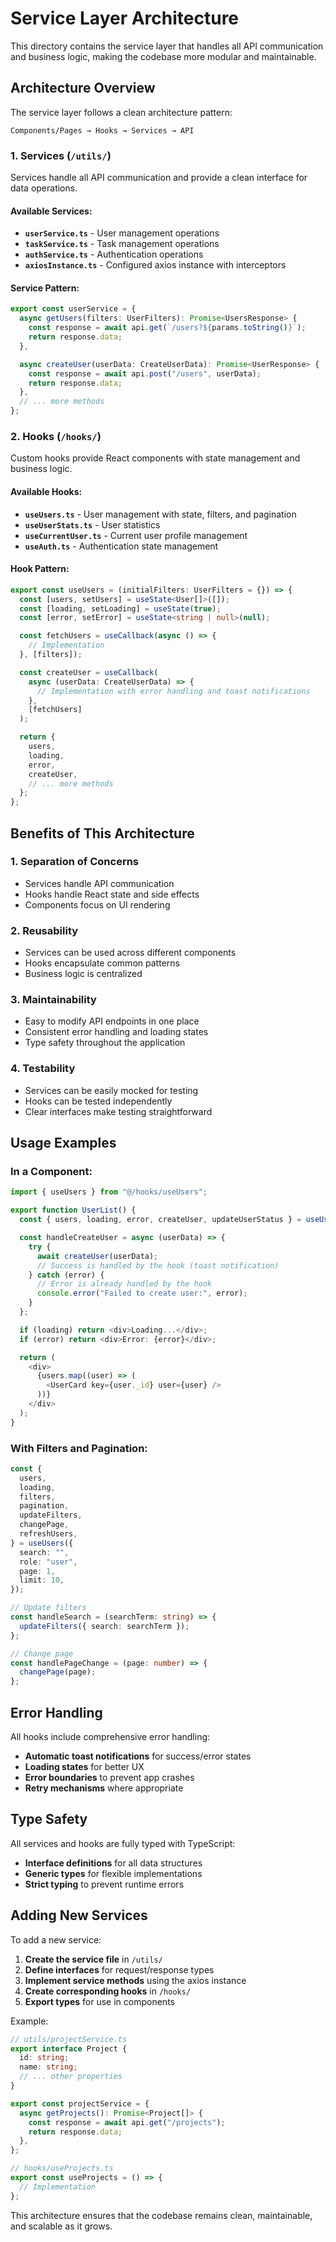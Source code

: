 # Service Layer Architecture

This directory contains the service layer that handles all API communication and business logic, making the codebase more modular and maintainable.

## Architecture Overview

The service layer follows a clean architecture pattern:

```
Components/Pages → Hooks → Services → API
```

### 1. Services (`/utils/`)

Services handle all API communication and provide a clean interface for data operations.

#### Available Services:

- **`userService.ts`** - User management operations
- **`taskService.ts`** - Task management operations
- **`authService.ts`** - Authentication operations
- **`axiosInstance.ts`** - Configured axios instance with interceptors

#### Service Pattern:

```typescript
export const userService = {
  async getUsers(filters: UserFilters): Promise<UsersResponse> {
    const response = await api.get(`/users?${params.toString()}`);
    return response.data;
  },

  async createUser(userData: CreateUserData): Promise<UserResponse> {
    const response = await api.post("/users", userData);
    return response.data;
  },
  // ... more methods
};
```

### 2. Hooks (`/hooks/`)

Custom hooks provide React components with state management and business logic.

#### Available Hooks:

- **`useUsers.ts`** - User management with state, filters, and pagination
- **`useUserStats.ts`** - User statistics
- **`useCurrentUser.ts`** - Current user profile management
- **`useAuth.ts`** - Authentication state management

#### Hook Pattern:

```typescript
export const useUsers = (initialFilters: UserFilters = {}) => {
  const [users, setUsers] = useState<User[]>([]);
  const [loading, setLoading] = useState(true);
  const [error, setError] = useState<string | null>(null);

  const fetchUsers = useCallback(async () => {
    // Implementation
  }, [filters]);

  const createUser = useCallback(
    async (userData: CreateUserData) => {
      // Implementation with error handling and toast notifications
    },
    [fetchUsers]
  );

  return {
    users,
    loading,
    error,
    createUser,
    // ... more methods
  };
};
```

## Benefits of This Architecture

### 1. **Separation of Concerns**

- Services handle API communication
- Hooks handle React state and side effects
- Components focus on UI rendering

### 2. **Reusability**

- Services can be used across different components
- Hooks encapsulate common patterns
- Business logic is centralized

### 3. **Maintainability**

- Easy to modify API endpoints in one place
- Consistent error handling and loading states
- Type safety throughout the application

### 4. **Testability**

- Services can be easily mocked for testing
- Hooks can be tested independently
- Clear interfaces make testing straightforward

## Usage Examples

### In a Component:

```typescript
import { useUsers } from "@/hooks/useUsers";

export function UserList() {
  const { users, loading, error, createUser, updateUserStatus } = useUsers();

  const handleCreateUser = async (userData) => {
    try {
      await createUser(userData);
      // Success is handled by the hook (toast notification)
    } catch (error) {
      // Error is already handled by the hook
      console.error("Failed to create user:", error);
    }
  };

  if (loading) return <div>Loading...</div>;
  if (error) return <div>Error: {error}</div>;

  return (
    <div>
      {users.map((user) => (
        <UserCard key={user._id} user={user} />
      ))}
    </div>
  );
}
```

### With Filters and Pagination:

```typescript
const {
  users,
  loading,
  filters,
  pagination,
  updateFilters,
  changePage,
  refreshUsers,
} = useUsers({
  search: "",
  role: "user",
  page: 1,
  limit: 10,
});

// Update filters
const handleSearch = (searchTerm: string) => {
  updateFilters({ search: searchTerm });
};

// Change page
const handlePageChange = (page: number) => {
  changePage(page);
};
```

## Error Handling

All hooks include comprehensive error handling:

- **Automatic toast notifications** for success/error states
- **Loading states** for better UX
- **Error boundaries** to prevent app crashes
- **Retry mechanisms** where appropriate

## Type Safety

All services and hooks are fully typed with TypeScript:

- **Interface definitions** for all data structures
- **Generic types** for flexible implementations
- **Strict typing** to prevent runtime errors

## Adding New Services

To add a new service:

1. **Create the service file** in `/utils/`
2. **Define interfaces** for request/response types
3. **Implement service methods** using the axios instance
4. **Create corresponding hooks** in `/hooks/`
5. **Export types** for use in components

Example:

```typescript
// utils/projectService.ts
export interface Project {
  id: string;
  name: string;
  // ... other properties
}

export const projectService = {
  async getProjects(): Promise<Project[]> {
    const response = await api.get("/projects");
    return response.data;
  },
};

// hooks/useProjects.ts
export const useProjects = () => {
  // Implementation
};
```

This architecture ensures that the codebase remains clean, maintainable, and scalable as it grows.
